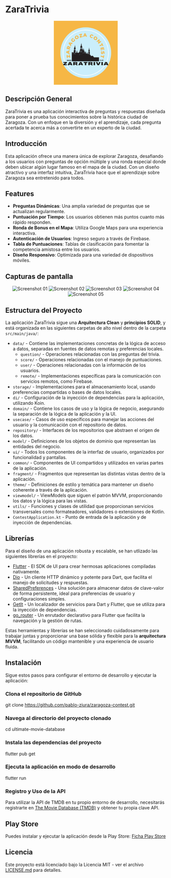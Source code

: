 # ZaraTrivia

<p align="center">
  <img src="app/src/main/ic_launcher-playstore.png" alt="Logo de ZaraTrivia" width="200">
</p>

## Descripción General

ZaraTrivia es una aplicación interactiva de preguntas y respuestas diseñada para poner a prueba tus conocimientos sobre la histórica ciudad de Zaragoza. Con un enfoque en la diversión y el aprendizaje, cada pregunta acertada te acerca más a convertirte en un experto de la ciudad.

## Introducción

Esta aplicación ofrece una manera única de explorar Zaragoza, desafiando a los usuarios con preguntas de opción múltiple y una ronda especial donde deben ubicar algún lugar famoso en el mapa de la ciudad. Con un diseño atractivo y una interfaz intuitiva, ZaraTrivia hace que el aprendizaje sobre Zaragoza sea entretenido para todos.

## Features

- **Preguntas Dinámicas**: Una amplia variedad de preguntas que se actualizan regularmente.
- **Puntuación por Tiempo**: Los usuarios obtienen más puntos cuanto más rápido responden.
- **Ronda de Bonus en el Mapa**: Utiliza Google Maps para una experiencia interactiva.
- **Autenticación de Usuarios**: Ingreso seguro a través de Firebase.
- **Tabla de Puntuaciones**: Tablas de clasificación para fomentar la competencia amistosa entre los usuarios.
- **Diseño Responsivo**: Optimizada para una variedad de dispositivos móviles.

## Capturas de pantalla

<p align="center">
  <img src="assets/img/screenshots/screen_001.png" alt="Screenshot 01" width="150">
  <img src="assets/img/screenshots/screen_002.png" alt="Screenshot 02" width="150">
  <img src="assets/img/screenshots/screen_003.png" alt="Screenshot 03" width="150">
  <img src="assets/img/screenshots/screen_004.png" alt="Screenshot 04" width="150">
  <img src="assets/img/screenshots/screen_005.png" alt="Screenshot 05" width="150">
</p>

## Estructura del Proyecto

La aplicación ZaraTrivia sigue una **Arquitectura Clean** y **principios SOLID**, y está organizada en las siguientes carpetas de alto nivel dentro de la carpeta `src/main/java/`:

- `data/` - Contiene las implementaciones concretas de la lógica de acceso a datos, separadas en fuentes de datos remotas y preferencias locales.
  - `question/` - Operaciones relacionadas con las preguntas del trivia.
  - `score/` - Operaciones relacionadas con el manejo de puntuaciones.
  - `user/` - Operaciones relacionadas con la información de los usuarios.
  - `remote/` - Implementaciones específicas para la comunicación con servicios remotos, como Firebase.
- `storage/` - Implementaciones para el almacenamiento local, usando preferencias compartidas o bases de datos locales.
- `di/` - Configuración de la inyección de dependencias para la aplicación, utilizando Koin.
- `domain/` - Contiene los casos de uso y la lógica de negocio, asegurando la separación de la lógica de la aplicación y la UI.
- `usecase/` - Casos de uso específicos para manejar las acciones del usuario y la comunicación con el repositorio de datos.
- `repository/` - Interfaces de los repositorios que abstraen el origen de los datos.
- `model/` - Definiciones de los objetos de dominio que representan las entidades del negocio.
- `ui/` - Todos los componentes de la interfaz de usuario, organizados por funcionalidad y pantallas.
- `common/` - Componentes de UI compartidos y utilizados en varias partes de la aplicación.
- `fragment/` - Fragmentos que representan las distintas vistas dentro de la aplicación.
- `theme/` - Definiciones de estilo y temática para mantener un diseño coherente a través de la aplicación.
- `viewmodel/` - ViewModels que siguen el patrón MVVM, proporcionando los datos y la lógica para las vistas.
- `utils/` - Funciones y clases de utilidad que proporcionan servicios transversales como formateadores, validadores o extensiones de Kotlin.
- `ContestApplication.kt` - Punto de entrada de la aplicación y de inyección de dependencias.

## Librerías

Para el diseño de una aplicación robusta y escalable, se han utlizado las siguientes librerías en el proyecto:

- [Flutter](https://flutter.dev) - El SDK de UI para crear hermosas aplicaciones compiladas nativamente.
- [Dio](https://github.com/flutterchina/dio) - Un cliente HTTP dinámico y potente para Dart, que facilita el manejo de solicitudes y respuestas.
- [SharedPreferences](https://pub.dev/packages/shared_preferences) - Una solución para almacenar datos de clave-valor de forma persistente, ideal para preferencias de usuario y configuraciones simples.
- [GetIt](https://pub.dev/packages/get_it) - Un localizador de servicios para Dart y Flutter, que se utiliza para la inyección de dependencias.
- [go_router](https://pub.dev/packages/go_router) - Un enrutador declarativo para Flutter que facilita la navegación y la gestión de rutas.

Estas herramientas y librerías se han seleccionado cuidadosamente para trabajar juntas y proporcionar una base sólida y flexible para la **arquitectura MVVM**, facilitando un código mantenible y una experiencia de usuario fluida.

## Instalación

Sigue estos pasos para configurar el entorno de desarrollo y ejecutar la aplicación:

### Clona el repositorio de GitHub
git clone https://github.com/pablo-ziura/zaragoza-contest.git

### Navega al directorio del proyecto clonado
cd ultimate-movie-database

### Instala las dependencias del proyecto
flutter pub get

### Ejecuta la aplicación en modo de desarrollo
flutter run

### Registro y Uso de la API

Para utilizar la API de TMDB en tu propio entorno de desarrollo, necesitarás registrarte en [The Movie Database (TMDB)](https://developer.themoviedb.org/docs/getting-started) y obtener tu propia clave API.

## Play Store

Puedes instalar y ejecutar la aplicación desde la Play Store: [Ficha Play Store](https://play.google.com/store/apps/details?id=com.zaragoza.contest)

## Licencia

Este proyecto está licenciado bajo la Licencia MIT - ver el archivo [LICENSE.md](LICENSE.md) para detalles.